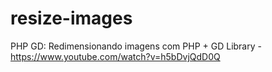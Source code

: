 # resize-images
PHP GD: Redimensionando imagens com PHP + GD Library - https://www.youtube.com/watch?v=h5bDvjQdD0Q
